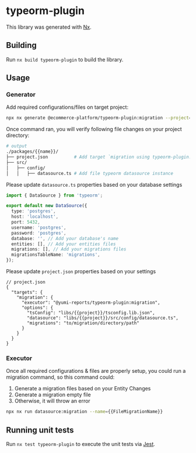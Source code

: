 # typeorm-plugin

This library was generated with [Nx](https://nx.dev).

## Building

Run `nx build typeorm-plugin` to build the library.

## Usage

### Generator

Add required configurations/files on target project:

```sh
npx nx generate @ecommerce-platform/typeorm-plugin:migration --project={{name}}
```

Once command ran, you will verify following file changes on your project directory:

```sh
# output
./packages/{{name}}/
├── project.json          # Add target `migration using typeorm-plugin:migration executor
├── src/
│   ├── config/
│   │   ├── datasource.ts # Add file typeorm datasource instance
```

Please update `datasource.ts` properties based on your database settings

```ts
import { DataSource } from 'typeorm';

export default new DataSource({
  type: 'postgres',
  host: 'localhost',
  port: 5432,
  username: 'postgres',
  password: 'postgres',
  database: '', // Add your database's name
  entities: [], // Add your entities files
  migrations: [], // Add your migrations files
  migrationsTableName: 'migrations',
});
```

Please update `project.json` properties based on your settings

```jsonC
// project.json
{
  "targets": {
    "migration": {
      "executor": "@yumi-reports/typeorm-plugin:migration",
      "options": {
        "tsConfig": "libs/{{project}}/tsconfig.lib.json",
        "datasource": "libs/{{project}}/src/config/datasource.ts",
        "migrations": "to/migration/directory/path"
      }
    }
  }
}
```

### Executor

Once all required configurations & files are properly setup, you could run a migration command, so this command could:

1. Generate a migration files based on your Entity Changes
2. Generate a migration empty file
3. Otherwise, it will throw an error

```sh
npx nx run datasource:migration --name={{FileMigrationName}}
```

## Running unit tests

Run `nx test typeorm-plugin` to execute the unit tests via [Jest](https://jestjs.io).
